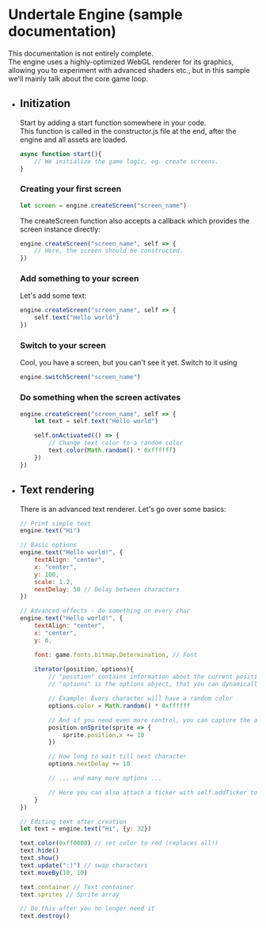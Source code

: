 # Undertale Engine (sample documentation)

This documentation is not entirely complete.<br>
The engine uses a highly-optimized WebGL renderer for its graphics, allowing you to experiment with advanced shaders etc., but in this sample we'll mainly talk about the core game loop.

- Initization
    -
    Start by adding a start function somewhere in your code.<br>
    This function is called in the constructor.js file at the end, after the engine and all assets are loaded.
    ```js
    async function start(){
        // We initialize the game logic, eg. create screens.
    }
    ```
    ### Creating your first screen
    ```js
    let screen = engine.createScreen("screen_name")
    ```
    The createScreen function also accepts a callback which provides the screen instance directly:
    ```js
    engine.createScreen("screen_name", self => {
        // Here, the screen should be constructed.
    })
    ```
    ### Add something to your screen
    Let's add some text:
    ```js
    engine.createScreen("screen_name", self => {
        self.text("Hello world")
    })
    ```
    ### Switch to your screen
    Cool, you have a screen, but you can't see it yet. Switch to it using
    ```js
    engine.switchScreen("screen_name")
    ```
    ### Do something when the screen activates
    ```js
    engine.createScreen("screen_name", self => {
        let text = self.text("Hello world")

        self.onActivated(() => {
            // Change text color to a random color
            text.color(Math.random() * 0xffffff)
        })
    })
    ```
- Text rendering
    -
    There is an advanced text renderer.
    Let's go over some basics:
    ```js
    // Print simple text
    engine.text("Hi")

    // Basic options
    engine.text("Hello world!", {
        textAlign: "center",
        x: "center",
        y: 100,
        scale: 1.2,
        nextDelay: 50 // Delay between characters
    })

    // Advanced effects - do something on every char
    engine.text("Hello world!", {
        textAlign: "center",
        x: "center",
        y: 0,

        font: game.fonts.bitmap.Determination, // Font
        
        iterator(position, options){
            // "position" contains information about the current position
            // "options" is the options object, that you can dynamically edit

            // Example: Every character will have a random color
            options.color = Math.random() * 0xffffff

            // And if you need even more control, you can capture the actual character sprite:
            position.onSprite(sprite => {
                sprite.position.x += 10
            })

            // How long to wait till next character
            options.nextDelay += 10

            // ... and many more options ...

            // Here you can also attach a ticker with self.addTicker to make animations
        }
    })

    // Editing text after creation
    let text = engine.text("Hi", {y: 32})

    text.color(0xff0000) // set color to red (replaces all!)
    text.hide()
    text.show()
    text.update(":)") // swap characters
    text.moveBy(10, 10)

    text.container // Text container
    text.sprites // Sprite array

    // Do this after you no longer need it
    text.destroy()

    ```